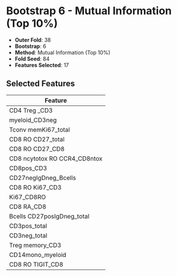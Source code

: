 # Bootstrap 6 - Mutual Information (Top 10%)

- **Outer Fold**: 38
- **Bootstrap**: 6
- **Method**: Mutual Information (Top 10%)
- **Fold Seed**: 84
- **Features Selected**: 17

## Selected Features

| Feature |
|---------|
| CD4 Treg _CD3 |
| myeloid_CD3neg |
| Tconv memKi67_total |
| CD8 RO CD27_total |
| CD8 RO CD27_CD8 |
| CD8 ncytotox RO CCR4_CD8ntox |
| CD8pos_CD3 |
| CD27negIgDneg_Bcells |
| CD8  RO Ki67_CD3 |
| Ki67_CD8RO |
| CD8 RA_CD8 |
| Bcells CD27posIgDneg_total |
| CD3pos_total |
| CD3neg_total |
| Treg memory_CD3 |
| CD14mono_myeloid |
| CD8 RO TIGIT_CD8 |
